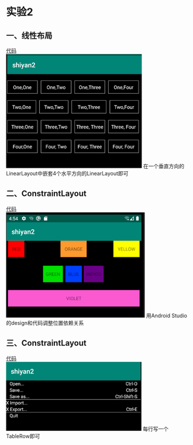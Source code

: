 # 实验2
## 一、线性布局
[代码](https://github.com/ZHY-JOE/MyProject/blob/master/shiyan2/app/src/main/res/layout/activity_main.xml)</br>
![](https://github.com/ZHY-JOE/MyProject/blob/master/shiyan2/1.png)
在一个垂直方向的LinearLayout中嵌套4个水平方向的LinearLayout即可

## 二、ConstraintLayout
[代码](https://github.com/ZHY-JOE/MyProject/blob/master/shiyan2/app/src/main/res/layout/activity_main2.xml)</br>
![](https://github.com/ZHY-JOE/MyProject/blob/master/shiyan2/2.png)
用Android Studio的design和代码调整位置依赖关系

## 三、ConstraintLayout
[代码](https://github.com/ZHY-JOE/MyProject/blob/master/shiyan2/app/src/main/res/layout/activity_main3.xml)</br>
![](https://github.com/ZHY-JOE/MyProject/blob/master/shiyan2/3.png)
每行写一个TableRow即可
